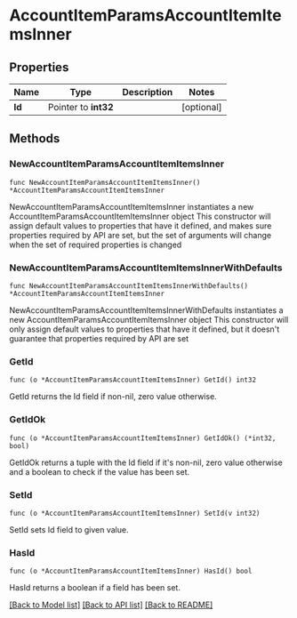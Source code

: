 # AccountItemParamsAccountItemItemsInner

## Properties

Name | Type | Description | Notes
------------ | ------------- | ------------- | -------------
**Id** | Pointer to **int32** |  | [optional] 

## Methods

### NewAccountItemParamsAccountItemItemsInner

`func NewAccountItemParamsAccountItemItemsInner() *AccountItemParamsAccountItemItemsInner`

NewAccountItemParamsAccountItemItemsInner instantiates a new AccountItemParamsAccountItemItemsInner object
This constructor will assign default values to properties that have it defined,
and makes sure properties required by API are set, but the set of arguments
will change when the set of required properties is changed

### NewAccountItemParamsAccountItemItemsInnerWithDefaults

`func NewAccountItemParamsAccountItemItemsInnerWithDefaults() *AccountItemParamsAccountItemItemsInner`

NewAccountItemParamsAccountItemItemsInnerWithDefaults instantiates a new AccountItemParamsAccountItemItemsInner object
This constructor will only assign default values to properties that have it defined,
but it doesn't guarantee that properties required by API are set

### GetId

`func (o *AccountItemParamsAccountItemItemsInner) GetId() int32`

GetId returns the Id field if non-nil, zero value otherwise.

### GetIdOk

`func (o *AccountItemParamsAccountItemItemsInner) GetIdOk() (*int32, bool)`

GetIdOk returns a tuple with the Id field if it's non-nil, zero value otherwise
and a boolean to check if the value has been set.

### SetId

`func (o *AccountItemParamsAccountItemItemsInner) SetId(v int32)`

SetId sets Id field to given value.

### HasId

`func (o *AccountItemParamsAccountItemItemsInner) HasId() bool`

HasId returns a boolean if a field has been set.


[[Back to Model list]](../README.md#documentation-for-models) [[Back to API list]](../README.md#documentation-for-api-endpoints) [[Back to README]](../README.md)


